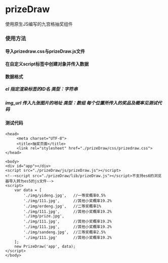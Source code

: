 # prizeDraw
使用原生JS编写的九宫格抽奖组件
### 使用方法
#### 导入prizedraw.css与prizeDraw.js文件
#### 在自定义script标签中创建对象并传入数据
#### 数据格式
##### el 指定渲染标签的ID名 类型：字符串
##### img_url 传入九张图片的地址 类型：数组 每个位置所传入的奖品及概率见测试代码
#### 测试代码
```
<head>
     <meta charset="UTF-8">
     <title>抽奖页面</title>
     <link rel="stylesheet" href="./prizeDraw/css/prizedraw.css">
</head>
```
```angular2html
<body>
<div id="app"></div>
<script src="./prizeDraw/js/prizeDraw.js"></script>
<!--<script src="./prizeDraw/lib/prizeDraw.js"></script>不支持es6的浏览器导入转为es5的js文件-->
<script>
    var data = [
        './img/yideng.jpg',   //一等奖概率0.5%
        './img/111.jpg',      //其他小奖概率19.2%
        './img/erdeng.jpg',   //二等奖概率1%
        './img/111.jpg',      //其他小奖概率19.2%
        './img/prize.jpg',
        './img/111.jpg',      //其他小奖概率19.2%
        './img/111.jpg',      //其他小奖概率19.2%
        './img/sandeng.jpg',  //三等奖概率2.5%
        './img/111.jpg'       //其他小奖概率19.2%
    ];
    new PrizeDraw('app', data);
</script>
</body>
```